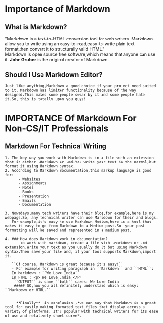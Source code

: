 # Importance of Markdown

## What is Markdown?
   "Markdown is a text-to-HTML conversion tool for web writers. Markdown allow you to write using an easy-to-read,easy-to-write plain text format,then convert it to structurally valid HTML."  
 Markdown is open source free software,which means that anyone can use it.
 **John Gruber** is the original creator of Markdown.
 
 ## Should I Use Markdown Editor?
    Just like anything,Markdown a good choice if your project need suited to it. Markdown has limiter functionality because of the way designed.This makes some people swear by it and some people hate it.So, this is totally upon you guys!
    
  
  # IMPORTANCE Of Markdown For Non-CS/IT Professionals
  
  ## Markdown For Technical Writing
    1. The key way you work with Markdown is in a file with an extension that is either .Markdown or .md.You write your text in the normal,but format it using Markdown syntax.
    2. According to Markdown documentation,this markup language is good for:
          - Websites
          - Assignments
          - Notes
          - Books
          - Presentation
          - Emails
          - Documentation
          
    3. Nowadays,many tech writers have their blog,for example,here is my webpage.So, any technical writer can use Markdown for their and blogs.
       For example,it's easy to use Markdown Medium,here is a tool that makes it easy to go from Markdown to a Medium post.So, your post formatting will be saved and represented in a medium post.
       
    4. ### How does Markdown work in documentation?
           To work with Markdown, create a file with .Markdown or .md extension.Write your text as you usually do it but using Markdown syntax.Then save your file and, if your tool supports Markdown,import it.
           
       ``Of course, Markdown is great because it's easy!``
       - For example for writing paragraph in ``Markdown`` and ``HTML``:
       In Markdown : ``We Love India``
       In HTML : <p> We Love India </P>
        ``OUTPUT`` is same ``both`` cases: We Love India
        ##### SO,now you all definitely understand which is easy: ``Markdown or HTML.`` 
        
        
         **Finally**, in conclusion ,*we can say that Markdown is a great tool for easily making formated text files that display across a variety of platforms. It's popular with technical writers for its ease of use and relatively shoet curve*.
         
        
